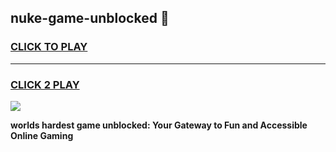 
## nuke-game-unblocked 👋
<h3>
<a href="https://premium.freeplayer.one?title=nuke-game-unblocked&ref=14F">CLICK TO PLAY</a></h3>
<hr>

<h3>
<a href="https://premium.freeplayer.one?title=nuke-game-unblocked&ref=14F">CLICK 2 PLAY</a>
  
</h3>

<a href="https://premium.freeplayer.one?title=nuke-game-unblocked&ref=12F/"><img src="https://clearcache.store/games.png"></a>


**worlds hardest game unblocked: Your Gateway to Fun and Accessible Online Gaming**

